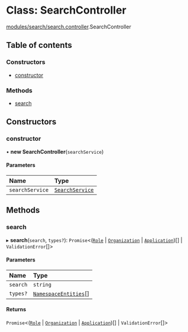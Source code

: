 # Class: SearchController

[modules/search/search.controller](../modules/modules_search_search_controller.md).SearchController

## Table of contents

### Constructors

- [constructor](modules_search_search_controller.SearchController.md#constructor)

### Methods

- [search](modules_search_search_controller.SearchController.md#search)

## Constructors

### constructor

• **new SearchController**(`searchService`)

#### Parameters

| Name | Type |
| :------ | :------ |
| `searchService` | [`SearchService`](modules_search_search_service.SearchService.md) |

## Methods

### search

▸ **search**(`search`, `types?`): `Promise`<([`Role`](modules_role_role_entity.Role.md) \| [`Organization`](modules_organization_organization_entity.Organization.md) \| [`Application`](modules_application_application_entity.Application.md))[] \| `ValidationError`[]\>

#### Parameters

| Name | Type |
| :------ | :------ |
| `search` | `string` |
| `types?` | [`NamespaceEntities`](../enums/modules_search_search_types.NamespaceEntities.md)[] |

#### Returns

`Promise`<([`Role`](modules_role_role_entity.Role.md) \| [`Organization`](modules_organization_organization_entity.Organization.md) \| [`Application`](modules_application_application_entity.Application.md))[] \| `ValidationError`[]\>
